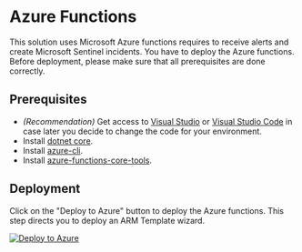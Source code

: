 # Azure Functions
This solution uses Microsoft Azure functions requires to receive alerts and create Microsoft Sentinel incidents. You have to deploy the Azure functions.
Before deployment, please make sure that all prerequisites are done correctly.

## Prerequisites
* _(Recommendation)_ Get access to [Visual Studio](https://visualstudio.microsoft.com/vs/community/) or [Visual Studio Code](https://code.visualstudio.com/) in case later you decide to change the code for your environment.
* Install [dotnet core](https://dotnet.microsoft.com/download/dotnet-core).
* Install [azure-cli](https://docs.microsoft.com/cli/azure/install-azure-cli?view=azure-cli-latest).
* Install [azure-functions-core-tools](https://docs.microsoft.com/azure/azure-functions/functions-run-local).

## Deployment
Click on the "Deploy to Azure" button to deploy the Azure functions. This step directs you to deploy an ARM Template wizard.

[![Deploy to Azure](https://aka.ms/deploytoazurebutton)](https://portal.azure.com/#create/Microsoft.Template/uri/https%3A%2F%2Fraw.githubusercontent.com%2Fcohesity%2FAzure-Sentinel%2FCohesitySecurity.internal%2FSolutions%2FCohesitySecurity%2FData%2520Connectors%2FHelios2Sentinel%2Fazuredeploy.json)
